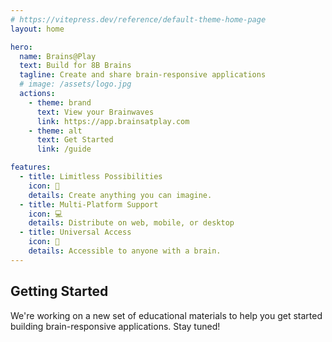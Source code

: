 ```yaml
---
# https://vitepress.dev/reference/default-theme-home-page
layout: home

hero:
  name: Brains@Play
  text: Build for 8B Brains
  tagline: Create and share brain-responsive applications
  # image: /assets/logo.jpg
  actions:
    - theme: brand
      text: View your Brainwaves
      link: https://app.brainsatplay.com
    - theme: alt
      text: Get Started
      link: /guide

features:
  - title: Limitless Possibilities
    icon: 🔮
    details: Create anything you can imagine.
  - title: Multi-Platform Support
    icon: 💻
    details: Distribute on web, mobile, or desktop
  - title: Universal Access
    icon: 🧠
    details: Accessible to anyone with a brain.
---
```



## Getting Started
We're working on a new set of educational materials to help you get started building brain-responsive applications. Stay tuned!

<!-- 
You can start building with Brain@Play right away using `npm`!

```sh
npm install brainsatplay
``` -->